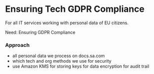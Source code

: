 # Ensuring Tech GDPR Compliance

For all IT services working with personal data of EU citizens.

Need: Ensuring GDPR Compliance

### Approach

* all personal data we process on docs.sa.com
* which tech and org methods we use for security
* use Amazon KMS for storing keys for data encryption for audit trail


